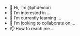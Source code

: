 - 👋 Hi, I’m @phdemori
- 👀 I’m interested in ...
- 🌱 I’m currently learning ...
- 💞️ I’m looking to collaborate on ...
- 📫 How to reach me ...

<!---
phdemori/phdemori is a ✨ special ✨ repository because its `README.md` (this file) appears on your GitHub profile.
You can click the Preview link to take a look at your changes.
--->
